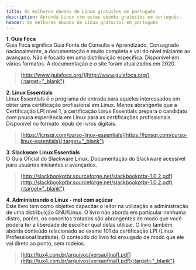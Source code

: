 ```yaml
---
title: Os melhores ebooks de Linux gratuitos em português
description: Aprenda Linux com estes ebooks gratuitos em português.
header: Os melhores ebooks de Linux gratuitos em português
---
```


**1. Guia Foca**  
Guia Foca significa Guia Fonte de Consulta e Aprendizado. Consagrado nacionalmente, a documentação é muito completa e vai do nível iniciante ao avançado. Não é focado em uma distribuição específica. Disponível em vários formatos. A documentação e o site foram atualizados em 2020.

> [http://www.guiafoca.org/](http://www.guiafoca.org/){:target="_blank"}

**2. Linux Essentials**  
Linux Essentials é o programa de entrada para aqueles interessados em obter uma certificação profissional em Linux. Menos abrangente que a Certificação LPI nível 1, a certificação Linux Essentials prepara o candidato com pouca experiência em Linux para as certificações profissionais. Disponível no formato .epub de livros digitais.

> [https://lcnsqr.com/curso-linux-essentials](https://lcnsqr.com/curso-linux-essentials){:target="_blank"}

**3. Slackware Linux Essentials**  
O Guia Oficial do Slackware Linux. Documentação do Slackware acessível para usuários iniciantes e avançados.

> [http://slackbookptbr.sourceforge.net/slackbookptbr-1.0.2.pdf](http://slackbookptbr.sourceforge.net/slackbookptbr-1.0.2.pdf){:target="_blank"}

**4. Administrando o Linux - mel com açúcar**  
Este livro tem como objetivo capacitar o leitor na utilização e administração de uma distribuição GNU/Linux. O livro não aborda em particular nenhuma distro, porém, os conceitos tratados são abrangentes de modo que você poderá ter a liberdade de escolher qual delas utilizar. O livro também aborda conteúdo relacionado ao exame 101 da certificação LPI (Linux Professional Institute). O conteúdo do livro foi enxugado de modo que ele vai direto ao ponto, sem rodeios.

> [http://tux4.com.br/arquivos/versaofinal1.pdf](http://tux4.com.br/arquivos/versaofinal1.pdf){:target="_blank"}
